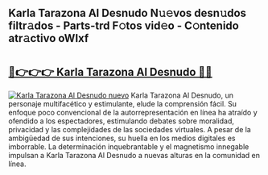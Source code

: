 ## Karla Tarazona Al Desnudo N𝚞𝚎vos desn𝚞dos filtr𝚊dos - Parts-trd F𝚘tos vid𝚎o - C𝚘ntenido atr𝚊ctivo oWIxf

# <h2><a href="http://mb21fp2.tromn.icu/?c=Karla+Tarazona+Al+Desnudo">🔗👉👉👉 Karla Tarazona Al Desnudo 🔗🔗</a></h2>

[![Karla Tarazona Al Desnudo nuevo](https://i.imgur.com/pEAQMta.gif)](http://mb21fp2.tromn.icu/?c=Karla+Tarazona+Al+Desnudo)
Karla Tarazona Al Desnudo, un personaje multifacético y estimulante, elude la comprensión fácil. Su enfoque poco convencional de la autorrepresentación en línea ha atraído y ofendido a los espectadores, estimulando debates sobre moralidad, privacidad y las complejidades de las sociedades virtuales. A pesar de la ambigüedad de sus intenciones, su huella en los medios digitales es imborrable. La determinación inquebrantable y el magnetismo innegable impulsan a Karla Tarazona Al Desnudo a nuevas alturas en la comunidad en línea.

